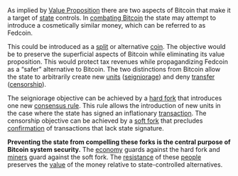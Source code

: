 As implied by [Value Proposition](Value-Proposition) there are two aspects of Bitcoin that make it a target of [state](Glossary#state) controls. In [combating Bitcoin](Other-Means-Principle) the state may attempt to introduce a cosmetically similar money, which can be referred to as Fedcoin.

This could be introduced as a [split](Glossary#split) or alternative [coin](Glossary#coin). The objective would be to preserve the superficial aspects of Bitcoin while eliminating its value proposition. This would protect tax revenues while propagandizing Fedcoin as a “safer” alternative to Bitcoin. The two distinctions from Bitcoin allow the state to arbitrarily create new [units](Glossary#unit) ([seigniorage](https://en.m.wikipedia.org/wiki/Seigniorage)) and deny [transfer](Glossary#transfer) ([censorship](Glossary#censorship)).

The seigniorage objective can be achieved by a [hard fork](Glossary#hard-fork) that introduces one new [consensus rule](Glossary#rule). This rule allows the introduction of new units in the case where the state has signed an inflationary [transaction](Glossary#transaction). The censorship objective can be achieved by a [soft fork](Glossary#soft-fork) that precludes [confirmation](Glossary#confirmation) of transactions that lack state signature.

**Preventing the state from compelling these forks is the central purpose of Bitcoin system security.** The [economy](Glossary#economy) guards against the hard fork and [miners](Glossary#miner) guard against the soft fork. The [resistance](Risk-Sharing-Principle) of these [people](Glossary#person) preserves the [value](Glossary#value) of the money relative to state-controlled alternatives.